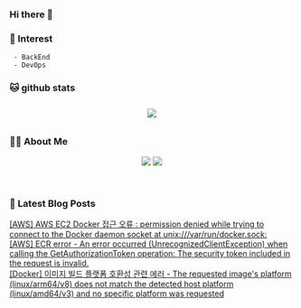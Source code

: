 
### Hi there 👋   

### 📖   Interest   
     - BackEnd
     - DevOps   

###  🐱 github stats  

<div id="main" align="center">
    <img src="https://github-readme-stats.vercel.app/api?username=qpyu66&count_private=true&show_icons=true&theme=radical"
        style="height: auto; margin-left: 20px; margin-right: 20px; padding: 10px;"/>
<!--         <img src="https://github-readme-stats.vercel.app/api/top-langs/?username=qpyu66&layout=compact"   
        style="height: auto; margin-left: 20px; margin-right: 20px; padding: 10px;"/>  -->
</div>

###  💁‍♀️ About Me  
<p align="center">
    <a href="https://bsssss.tistory.com/"><img src="https://img.shields.io/badge/Blog-FF5722?style=flat-square&logo=Blogger&logoColor=white"/></a>
    <a href="mailto:qpyu66@gmail.com"><img src="https://img.shields.io/badge/Gmail-d14836?style=flat-square&logo=Gmail&logoColor=white&link=qpyu66@gmail.com"/></a>
</p>

<br>

### 📕 Latest Blog Posts   

<a href ="https://bsssss.tistory.com/1436"> [AWS] AWS EC2 Docker 접근 오류 : permission denied while trying to connect to the Docker daemon socket at unix:///var/run/docker.sock: </a> <br><a href ="https://bsssss.tistory.com/1435"> [AWS] ECR error - An error occurred (UnrecognizedClientException) when calling the GetAuthorizationToken operation: The security token included in the request is invalid. </a> <br><a href ="https://bsssss.tistory.com/1443"> [Docker] 이미지 빌드 플랫폼 호환성 관련 에러 - The requested image's platform (linux/arm64/v8) does not match the detected host platform (linux/amd64/v3) and no specific platform was requested </a> <br>
